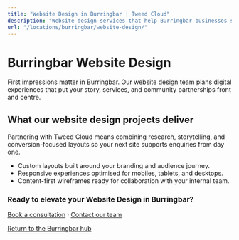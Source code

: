 ```yaml
---
title: "Website Design in Burringbar | Tweed Cloud"
description: "Website design services that help Burringbar businesses stand out online."
url: "/locations/burringbar/website-design/"
---
```


# Burringbar Website Design

First impressions matter in Burringbar. Our website design team plans digital experiences that put your story, services, and community partnerships front and centre.

## What our website design projects deliver

Partnering with Tweed Cloud means combining research, storytelling, and conversion-focused layouts so your next site supports enquiries from day one.

- Custom layouts built around your branding and audience journey.
- Responsive experiences optimised for mobiles, tablets, and desktops.
- Content-first wireframes ready for collaboration with your internal team.

### Ready to elevate your Website Design in Burringbar?

[Book a consultation](/consultation/) · [Contact our team](/contact/)

[Return to the Burringbar hub](/locations/burringbar/)
